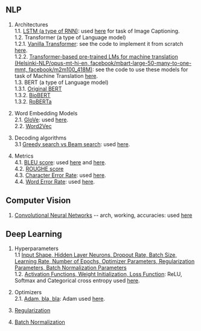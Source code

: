 ## NLP

1. Architectures <br>
1.1. [LSTM (a type of RNN)](https://docs.google.com/document/d/1al-YFsSfIWcVt9nRIfFREqJVszUKPduPXgtNyuxLaZA/edit?usp=sharing): used [here](https://github.com/malayjoshi13/Describer) for task of Image Captioning. <br>
1.2. Transformer (a type of Language model) <br>
1.2.1. [Vanilla Transformer](https://docs.google.com/document/d/1VDVUjCs7R7CApmPvXT95OdPNIed1u_8QavRHpIvRL1M/edit?usp=sharing): see the code to implement it from scratch [here](https://github.com/malayjoshi13/Understanding-Transformer). <br>
1.2.2. [Transformer-based pre-trained LMs for machine translation (Helsinki-NLP/opus-mt-hi-en, facebook/mbart-large-50-many-to-one-mmt, facebook/m2m100_418M)](https://docs.google.com/document/d/1okp-PTvV5kAsaFU6yEpyZLIzcN9yDKP9WwesKo_uHw0/edit?usp=sharing): see the code to use these models for task of Machine Translation [here](https://github.com/malayjoshi13/NeuralMachineTranslator). <br>
1.3. BERT (a type of Language model) <br>
1.3.1. [Original BERT](https://docs.google.com/document/d/1QzvKquupoa3m-oZXYKaf-Zp189hQoyp1oiDh5eZgjcs/edit?usp=drive_link) <br>
1.3.2. [BioBERT](https://docs.google.com/document/d/1YWCwVeTFuEtk6hyeW-iKhRIJGiyd6ZUqzBAh6R6ckW4/edit?usp=sharing) <br>
1.3.2. [RoBERTa](https://docs.google.com/document/d/12_b7DXJf7bDoZGO1IpvuKBYI7NGaTcg3PWaywq4Po3o/edit?usp=sharing) <br>

3. Word Embedding Models <br>
2.1. [GloVe](https://docs.google.com/document/d/1h-s2ePP7vvNtX0noQXvpXr6_oTeKCFPdFmKBGq-y7ho/edit?usp=sharing): used [here](https://github.com/malayjoshi13/Describer). <br>
2.2. [Word2Vec](https://docs.google.com/document/d/1uMI2jRvtdNcC7F-c9de-xiXpc__-u0TOcJnucnup-Vc/edit?usp=sharing)<br>

4. Decoding algorithms <br>
3.1 [Greedy search vs Beam search](https://docs.google.com/document/d/1JrVWp7wnZP2rT4xRL-KTCtDI5hdW_jniup_iFwdP3To/edit?usp=sharing): used [here](https://github.com/malayjoshi13/Describer). <br>

5. Metrics <br>
4.1. [BLEU score](https://docs.google.com/document/d/1lKH2x3n77tTvh3Jfe6sV-VisUQZ68Q0YaD3WQSW13kk/edit?usp=sharing): used [here](https://github.com/malayjoshi13/Describer) and [here](https://github.com/malayjoshi13/Understanding-Transformer). <br>
4.2. [ROUGHE score](https://docs.google.com/document/d/1xUQj_GsOtHkqW8wq5NAYLoqvkfCqhXfFGsAqX9ZEsag/edit?usp=sharing) <br>
4.3. [Character Error Rate](https://docs.google.com/document/d/1XbUNDnR6FfuDVmdKZopTqz5a5UWmyCzfso-Hn73p7Ro/edit?usp=drive_link): used [here](https://github.com/malayjoshi13/Understanding-Transformer). <br>
4.4. [Word Error Rate](https://docs.google.com/document/d/1FVwdXAT_zKgrG4McqE8_TYUM1b4zRimPRfiPkmRSnFA/edit?usp=drive_link): used [here](https://github.com/malayjoshi13/Understanding-Transformer). <br>




## Computer Vision 

1. [Convolutional Neural Networks](https://docs.google.com/document/d/1vEKRSIQn7QWPnfpE1zpILDuuzjyD0k33RLU7N--niSM/edit?usp=sharing) -- arch, working, accuracies:  used [here](https://github.com/malayjoshi13/Describer)




## Deep Learning

1. Hyperparameters <br>
1.1 [Input Shape, Hidden Layer Neurons, Dropout Rate, Batch Size, Learning Rate, Number of Epochs, Optimizer Parameters, Regularization Parameters, Batch Normalization Parameters](https://docs.google.com/document/d/1SeBsaNKqrJzQZrWqqRJ-dLbSdnaPPCKuTmHVk9sFgis/edit?usp=sharing) <br>
1.2. [Activation Functions, Weight Initialization, Loss Function](https://docs.google.com/document/d/1nuf9Sydn8D1g0hLCnY3duVTc_Aph2LiYAUl-sNA8oWQ/edit?usp=sharing):  ReLU, Softmax and Categorical cross entropy used [here](https://github.com/malayjoshi13/Describer). <br>

2. Optimizers <br>
2.1. [Adam, bla, bla](https://docs.google.com/document/d/1gxzzkCKq473y-CbyVygYn_on2iq6VAUl7gvCNjx2jPw/edit?usp=sharing): Adam used [here](https://github.com/malayjoshi13/Describer). <br>

3. [Regularization](https://docs.google.com/document/d/1ZGH61bgoCKa5myyzvbZPWwccbUwqF7E5mYg1q-YfmEU/edit?usp=sharing) <br>

4. [Batch Normalization](https://docs.google.com/document/d/1tg1jl9BvSU4bo2Gj50ChzWZxHCNAVdeq1ei-VxDb84E/edit?usp=sharing) <br>

